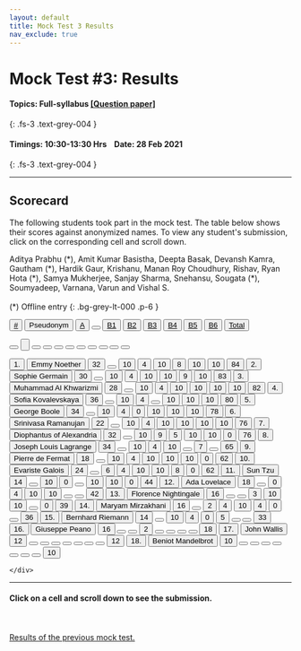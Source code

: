 ```yaml
---
layout: default
title: Mock Test 3 Results
nav_exclude: true
---
```



#  Mock Test #3: Results

#### Topics: Full-syllabus [[Question paper]](/docs/mock_test/003_feb_28_full)
{: .fs-3 .text-grey-004 }

#### Timings: 10:30-13:30 Hrs &nbsp;&nbsp;  Date: 28 Feb 2021
{: .fs-3 .text-grey-004 }

---



## Scorecard


The following students took part in the mock test. The table below shows their scores against anonymized names. To view any
student's submission, click on the corresponding cell and scroll down.


Aditya Prabhu (\*), Amit Kumar Basistha, Deepta Basak, Devansh Kamra,
Gautham (\*), Hardik Gaur, Krishanu, Manan Roy Choudhury, Rishav, Ryan Hota (\*),
Samya Mukherjee, Sanjay Sharma, Snehansu, Sougata (\*), Soumyadeep, Varnana, Varun and Vishal S.<br><br>
(\*) Offline entry
{: .bg-grey-lt-000 .p-6 }




  <div class="markpalette">
      <div class="markpalette-keys">

<button class="markbutton white"><u>#</u></button>
<input type="button" class="markbutton white" value="Pseudonym"/>
<button class="markbutton white" ><u>A</u></button>
<button class="button white"></button>
<button class="markbutton white" ><u>B1</u></button>
<button class="markbutton white" ><u>B2</u></button>
<button class="markbutton white" ><u>B3</u></button>
<button class="markbutton white" ><u>B4</u></button>
<button class="markbutton white" ><u>B5</u></button>
<button class="markbutton white" ><u>B6</u></button>
<button class="markbutton white" ><u>Total</u></button>

<button class="markbutton white"></button>
<input type="button" class="markbutton white" value=""/>
<button class="markbutton white" ></button>
<button class="button white"></button>
<button class="markbutton white" ></button>
<button class="markbutton white" ></button>
<button class="markbutton white" ></button>
<button class="markbutton white" ></button>
<button class="markbutton white" ></button>
<button class="markbutton white" ></button>
<button class="markbutton white" ></button>





<button class="markbutton rank">1. </button>
<input type="button" class="markbutton white" value="Emmy Noether"/>
<button class="markbutton blank" onclick = "markdisplay('Emmy_Noether/PartA',3)">32</button>
<button class="button white"></button>
<button class="markbutton right" onclick = "markdisplay('Emmy_Noether/B1',3)">10</button>
<button class="markbutton right" onclick = "markdisplay('Emmy_Noether/B2',3)">4</button>
<button class="markbutton right" onclick = "markdisplay('Emmy_Noether/B3',3)">10</button>
<button class="markbutton right" onclick = "markdisplay('Emmy_Noether/B4',3)">8</button>
<button class="markbutton right" onclick = "markdisplay('Emmy_Noether/B5',3)">10</button>
<button class="markbutton right" onclick = "markdisplay('Emmy_Noether/B6',3)">10</button>
<button class="markbutton total">84</button>
<button class="markbutton rank">2. </button>
<input type="button" class="markbutton white" value="Sophie Germain"/>
<button class="markbutton blank" onclick = "markdisplay('Sophie_Germain/PartA',3)">30</button>
<button class="button white"></button>
<button class="markbutton right" onclick = "markdisplay('Sophie_Germain/B1',3)">10</button>
<button class="markbutton right" onclick = "markdisplay('Sophie_Germain/B2',3)">4</button>
<button class="markbutton right" onclick = "markdisplay('Sophie_Germain/B3',3)">10</button>
<button class="markbutton right" onclick = "markdisplay('Sophie_Germain/B4',3)">10</button>
<button class="markbutton right" onclick = "markdisplay('Sophie_Germain/B5',3)">9</button>
<button class="markbutton right" onclick = "markdisplay('Sophie_Germain/B6',3)">10</button>
<button class="markbutton total">83</button>
<button class="markbutton rank">3. </button>
<input type="button" class="markbutton white" value="Muhammad Al Khwarizmi"/>
<button class="markbutton blank" onclick = "markdisplay('Muhammad_Al_Khwarizmi/PartA',3)">28</button>
<button class="button white"></button>
<button class="markbutton right" onclick = "markdisplay('Muhammad_Al_Khwarizmi/B1',3)">10</button>
<button class="markbutton right" onclick = "markdisplay('Muhammad_Al_Khwarizmi/B2',3)">4</button>
<button class="markbutton right" onclick = "markdisplay('Muhammad_Al_Khwarizmi/B3',3)">10</button>
<button class="markbutton right" onclick = "markdisplay('Muhammad_Al_Khwarizmi/B4',3)">10</button>
<button class="markbutton right" onclick = "markdisplay('Muhammad_Al_Khwarizmi/B5',3)">10</button>
<button class="markbutton right" onclick = "markdisplay('Muhammad_Al_Khwarizmi/B6',3)">10</button>
<button class="markbutton total">82</button>
<button class="markbutton rank">4. </button>
<input type="button" class="markbutton white" value="Sofia Kovalevskaya"/>
<button class="markbutton blank" onclick = "markdisplay('Sofia_Kovalevskaya/PartA',3)">36</button>
<button class="button white"></button>
<button class="markbutton right" onclick = "markdisplay('Sofia_Kovalevskaya/B1',3)">10</button>
<button class="markbutton right" onclick = "markdisplay('Sofia_Kovalevskaya/B2',3)">4</button>
<button class="button blank"></button>
<button class="markbutton right" onclick = "markdisplay('Sofia_Kovalevskaya/B4',3)">10</button>
<button class="markbutton right" onclick = "markdisplay('Sofia_Kovalevskaya/B5',3)">10</button>
<button class="markbutton right" onclick = "markdisplay('Sofia_Kovalevskaya/B6',3)">10</button>
<button class="markbutton total">80</button>
<button class="markbutton rank">5. </button>
<input type="button" class="markbutton white" value="George Boole"/>
<button class="markbutton blank" onclick = "markdisplay('George_Boole/PartA',3)">34</button>
<button class="button white"></button>
<button class="markbutton right" onclick = "markdisplay('George_Boole/B1',3)">10</button>
<button class="markbutton right" onclick = "markdisplay('George_Boole/B2',3)">4</button>
<button class="markbutton wrong" onclick = "markdisplay('George_Boole/B3',3)">0</button>
<button class="markbutton right" onclick = "markdisplay('George_Boole/B4',3)">10</button>
<button class="markbutton right" onclick = "markdisplay('George_Boole/B5',3)">10</button>
<button class="markbutton right" onclick = "markdisplay('George_Boole/B6',3)">10</button>
<button class="markbutton total">78</button>
<button class="markbutton rank">6. </button>
<input type="button" class="markbutton white" value="Srinivasa Ramanujan"/>
<button class="markbutton blank" onclick = "markdisplay('Srinivasa_Ramanujan/PartA',3)">22</button>
<button class="button white"></button>
<button class="markbutton right" onclick = "markdisplay('Srinivasa_Ramanujan/B1',3)">10</button>
<button class="markbutton right" onclick = "markdisplay('Srinivasa_Ramanujan/B2',3)">4</button>
<button class="markbutton right" onclick = "markdisplay('Srinivasa_Ramanujan/B3',3)">10</button>
<button class="markbutton right" onclick = "markdisplay('Srinivasa_Ramanujan/B4',3)">10</button>
<button class="markbutton right" onclick = "markdisplay('Srinivasa_Ramanujan/B5',3)">10</button>
<button class="markbutton right" onclick = "markdisplay('Srinivasa_Ramanujan/B6',3)">10</button>
<button class="markbutton total">76</button>
<button class="markbutton rank">7. </button>
<input type="button" class="markbutton white" value="Diophantus of Alexandria"/>
<button class="markbutton blank" onclick = "markdisplay('Diophantus_of_Alexandria/PartA',3)">32</button>
<button class="button white"></button>
<button class="markbutton right" onclick = "markdisplay('Diophantus_of_Alexandria/B1',3)">10</button>
<button class="markbutton right" onclick = "markdisplay('Diophantus_of_Alexandria/B2',3)">9</button>
<button class="markbutton right" onclick = "markdisplay('Diophantus_of_Alexandria/B3',3)">5</button>
<button class="markbutton right" onclick = "markdisplay('Diophantus_of_Alexandria/B4',3)">10</button>
<button class="markbutton right" onclick = "markdisplay('Diophantus_of_Alexandria/B5',3)">10</button>
<button class="markbutton wrong" onclick = "markdisplay('Diophantus_of_Alexandria/B6',3)">0</button>
<button class="markbutton total">76</button>
<button class="markbutton rank">8. </button>
<input type="button" class="markbutton white" value="Joseph Louis Lagrange"/>
<button class="markbutton blank" onclick = "markdisplay('Joseph_Louis_Lagrange/PartA',3)">34</button>
<button class="button white"></button>
<button class="markbutton right" onclick = "markdisplay('Joseph_Louis_Lagrange/B1',3)">10</button>
<button class="markbutton right" onclick = "markdisplay('Joseph_Louis_Lagrange/B2',3)">4</button>
<button class="markbutton right" onclick = "markdisplay('Joseph_Louis_Lagrange/B3',3)">10</button>
<button class="button blank"></button>
<button class="markbutton right" onclick = "markdisplay('Joseph_Louis_Lagrange/B5',3)">7</button>
<button class="button blank"></button>
<button class="markbutton total">65</button>
<button class="markbutton rank">9. </button>
<input type="button" class="markbutton white" value="Pierre de Fermat"/>
<button class="markbutton blank" onclick = "markdisplay('Pierre_de_Fermat/PartA',3)">18</button>
<button class="button white"></button>
<button class="markbutton right" onclick = "markdisplay('Pierre_de_Fermat/B1',3)">10</button>
<button class="markbutton right" onclick = "markdisplay('Pierre_de_Fermat/B2',3)">4</button>
<button class="markbutton right" onclick = "markdisplay('Pierre_de_Fermat/B3',3)">10</button>
<button class="markbutton right" onclick = "markdisplay('Pierre_de_Fermat/B4',3)">10</button>
<button class="markbutton right" onclick = "markdisplay('Pierre_de_Fermat/B5',3)">10</button>
<button class="markbutton wrong" onclick = "markdisplay('Pierre_de_Fermat/B6',3)">0</button>
<button class="markbutton total">62</button>
<button class="markbutton rank">10. </button>
<input type="button" class="markbutton white" value="Evariste Galois"/>
<button class="markbutton blank" onclick = "markdisplay('Evariste_Galois/PartA',3)">24</button>
<button class="button white"></button>
<button class="markbutton right" onclick = "markdisplay('Evariste_Galois/B1',3)">6</button>
<button class="markbutton right" onclick = "markdisplay('Evariste_Galois/B2',3)">4</button>
<button class="markbutton right" onclick = "markdisplay('Evariste_Galois/B3',3)">10</button>
<button class="markbutton right" onclick = "markdisplay('Evariste_Galois/B4',3)">10</button>
<button class="markbutton right" onclick = "markdisplay('Evariste_Galois/B5',3)">8</button>
<button class="markbutton wrong" onclick = "markdisplay('Evariste_Galois/B6',3)">0</button>
<button class="markbutton total">62</button>
<button class="markbutton rank">11. </button>
<input type="button" class="markbutton white" value="Sun Tzu"/>
<button class="markbutton blank" onclick = "markdisplay('Sun_Tzu/PartA',3)">14</button>
<button class="button white"></button>
<button class="markbutton right" onclick = "markdisplay('Sun_Tzu/B1',3)">10</button>
<button class="markbutton wrong" onclick = "markdisplay('Sun_Tzu/B2',3)">0</button>
<button class="button blank"></button>
<button class="markbutton right" onclick = "markdisplay('Sun_Tzu/B4',3)">10</button>
<button class="markbutton right" onclick = "markdisplay('Sun_Tzu/B5',3)">10</button>
<button class="markbutton wrong" onclick = "markdisplay('Sun_Tzu/B6',3)">0</button>
<button class="markbutton total">44</button>
<button class="markbutton rank">12. </button>
<input type="button" class="markbutton white" value="Ada Lovelace"/>
<button class="markbutton blank" onclick = "markdisplay('Ada_Lovelace/PartA',3)">18</button>
<button class="button white"></button>
<button class="markbutton wrong" onclick = "markdisplay('Ada_Lovelace/B1',3)">0</button>
<button class="markbutton right" onclick = "markdisplay('Ada_Lovelace/B2',3)">4</button>
<button class="markbutton right" onclick = "markdisplay('Ada_Lovelace/B3',3)">10</button>
<button class="markbutton right" onclick = "markdisplay('Ada_Lovelace/B4',3)">10</button>
<button class="button blank"></button>
<button class="button blank"></button>
<button class="markbutton total">42</button>
<button class="markbutton rank">13. </button>
<input type="button" class="markbutton white" value="Florence Nightingale"/>
<button class="markbutton blank" onclick = "markdisplay('Florence_Nightingale/PartA',3)">16</button>
<button class="button white"></button>
<button class="button blank"></button>
<button class="markbutton wrong" onclick = "markdisplay('Florence_Nightingale/B2',3)">3</button>
<button class="markbutton right" onclick = "markdisplay('Florence_Nightingale/B3',3)">10</button>
<button class="markbutton right" onclick = "markdisplay('Florence_Nightingale/B4',3)">10</button>
<button class="button blank"></button>
<button class="markbutton wrong" onclick = "markdisplay('Florence_Nightingale/B6',3)">0</button>
<button class="markbutton total">39</button>
<button class="markbutton rank">14. </button>
<input type="button" class="markbutton white" value="Maryam Mirzakhani"/>
<button class="markbutton blank" onclick = "markdisplay('Maryam_Mirzakhani/PartA',3)">16</button>
<button class="button white"></button>
<button class="markbutton wrong" onclick = "markdisplay('Maryam_Mirzakhani/B1',3)">2</button>
<button class="markbutton right" onclick = "markdisplay('Maryam_Mirzakhani/B2',3)">4</button>
<button class="markbutton right" onclick = "markdisplay('Maryam_Mirzakhani/B3',3)">10</button>
<button class="markbutton right" onclick = "markdisplay('Maryam_Mirzakhani/B4',3)">4</button>
<button class="markbutton wrong" onclick = "markdisplay('Maryam_Mirzakhani/B5',3)">0</button>
<button class="button blank"></button>
<button class="markbutton total">36</button>
<button class="markbutton rank">15. </button>
<input type="button" class="markbutton white" value="Bernhard Riemann"/>
<button class="markbutton blank" onclick = "markdisplay('Bernhard_Riemann/PartA',3)">14</button>
<button class="button white"></button>
<button class="markbutton right" onclick = "markdisplay('Bernhard_Riemann/B1',3)">10</button>
<button class="markbutton right" onclick = "markdisplay('Bernhard_Riemann/B2',3)">4</button>
<button class="markbutton wrong" onclick = "markdisplay('Bernhard_Riemann/B3',3)">0</button>
<button class="markbutton right" onclick = "markdisplay('Bernhard_Riemann/B4',3)">5</button>
<button class="button blank"></button>
<button class="button blank"></button>
<button class="markbutton total">33</button>
<button class="markbutton rank">16. </button>
<input type="button" class="markbutton white" value="Giuseppe Peano"/>
<button class="markbutton blank" onclick = "markdisplay('Giuseppe_Peano/PartA',3)">16</button>
<button class="button white"></button>
<button class="button blank"></button>
<button class="markbutton wrong" onclick = "markdisplay('Giuseppe_Peano/B2',3)">2</button>
<button class="button blank"></button>
<button class="button blank"></button>
<button class="button blank"></button>
<button class="button blank"></button>
<button class="markbutton total">18</button>
<button class="markbutton rank">17. </button>
<input type="button" class="markbutton white" value="John Wallis"/>
<button class="markbutton blank" onclick = "markdisplay('John_Wallis/PartA',3)">12</button>
<button class="button white"></button>
<button class="button blank"></button>
<button class="button blank"></button>
<button class="button blank"></button>
<button class="button blank"></button>
<button class="button blank"></button>
<button class="button blank"></button>
<button class="markbutton total">12</button>
<button class="markbutton rank">18. </button>
<input type="button" class="markbutton white" value="Beniot Mandelbrot"/>
<button class="markbutton blank" onclick = "markdisplay('Beniot_Mandelbrot/PartA',3)">10</button>
<button class="button white"></button>
<button class="button blank"></button>
<button class="button blank"></button>
<button class="button blank"></button>
<button class="button blank"></button>
<button class="button blank"></button>
<button class="button blank"></button>
<button class="markbutton total">10</button>



    </div>
</div>


<hr>

<div style="min-height:2px" id="themarktext">
<h4>Click on a cell and scroll down to see the submission.</h4>
</div>


<br>
<br>
<a href="/docs/mock_test/002_feb_18_scorecard">Results of the previous mock test.</a>
<br>




